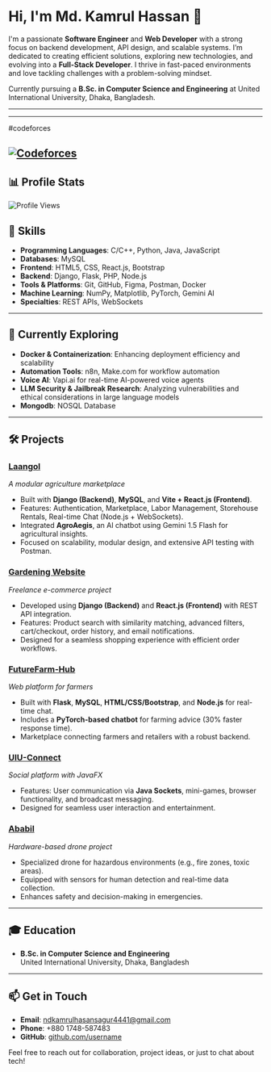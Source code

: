 # Hi, I'm Md. Kamrul Hassan 👋

I'm a passionate **Software Engineer** and **Web Developer** with a strong focus on backend development, API design, and scalable systems. I’m dedicated to creating efficient solutions, exploring new technologies, and evolving into a **Full-Stack Developer**. I thrive in fast-paced environments and love tackling challenges with a problem-solving mindset.

Currently pursuing a **B.Sc. in Computer Science and Engineering** at United International University, Dhaka, Bangladesh. 

---
---
#codeforces

[![Codeforces](https://img.shields.io/badge/Codeforces-kamrul212153-blueviolet?style=flat-square&logo=codeforces)](https://codeforces.com/profile/kamrul212153)
---
## 📊 Profile Stats
![Profile Views](https://komarev.com/ghpvc/?username=Kamrul-hassan1438&style=flat-square&color=blue)

## 🔧 Skills

- **Programming Languages**: C/C++, Python, Java, JavaScript  
- **Databases**: MySQL  
- **Frontend**: HTML5, CSS, React.js, Bootstrap  
- **Backend**: Django, Flask, PHP, Node.js  
- **Tools & Platforms**: Git, GitHub, Figma, Postman, Docker  
- **Machine Learning**: NumPy, Matplotlib, PyTorch, Gemini AI  
- **Specialties**: REST APIs, WebSockets 

---

## 🌱 Currently Exploring

- **Docker & Containerization**: Enhancing deployment efficiency and scalability  
- **Automation Tools**: n8n, Make.com for workflow automation  
- **Voice AI**: Vapi.ai for real-time AI-powered voice agents  
- **LLM Security & Jailbreak Research**: Analyzing vulnerabilities and ethical considerations in large language models
- **Mongodb**: NOSQL Database

---

## 🛠️ Projects

### [Laangol](https://github.com/username/laangol)  
_A modular agriculture marketplace_  
- Built with **Django (Backend)**, **MySQL**, and **Vite + React.js (Frontend)**.  
- Features: Authentication, Marketplace, Labor Management, Storehouse Rentals, Real-time Chat (Node.js + WebSockets).  
- Integrated **AgroAegis**, an AI chatbot using Gemini 1.5 Flash for agricultural insights.  
- Focused on scalability, modular design, and extensive API testing with Postman.

### [Gardening Website](https://github.com/username/gardening-website)  
_Freelance e-commerce project_  
- Developed using **Django (Backend)** and **React.js (Frontend)** with REST API integration.  
- Features: Product search with similarity matching, advanced filters, cart/checkout, order history, and email notifications.  
- Designed for a seamless shopping experience with efficient order workflows.

### [FutureFarm-Hub](https://github.com/username/futurefarm-hub)  
_Web platform for farmers_  
- Built with **Flask**, **MySQL**, **HTML/CSS/Bootstrap**, and **Node.js** for real-time chat.  
- Includes a **PyTorch-based chatbot** for farming advice (30% faster response time).  
- Marketplace connecting farmers and retailers with a robust backend.

### [UIU-Connect](https://github.com/username/uiu-connect)  
_Social platform with JavaFX_  
- Features: User communication via **Java Sockets**, mini-games, browser functionality, and broadcast messaging.  
- Designed for seamless user interaction and entertainment.

### [Ababil](https://github.com/username/ababil)  
_Hardware-based drone project_  
- Specialized drone for hazardous environments (e.g., fire zones, toxic areas).  
- Equipped with sensors for human detection and real-time data collection.  
- Enhances safety and decision-making in emergencies.

---

## 🎓 Education

- **B.Sc. in Computer Science and Engineering**  
  United International University, Dhaka, Bangladesh  

---

## 📫 Get in Touch

- **Email**: [ndkamrulhasansagur4441@gmail.com](mailto:ndkamrulhasansagur4441@gmail.com)  
- **Phone**: +880 1748-587483  
- **GitHub**: [github.com/username](https://github.com/Kamrul-hassan1438)  

Feel free to reach out for collaboration, project ideas, or just to chat about tech!
